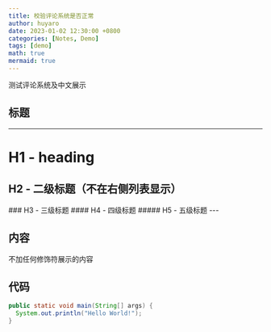 ```yaml
---
title: 校验评论系统是否正常
author: huyaro
date: 2023-01-02 12:30:00 +0800
categories: [Notes, Demo]
tags: [demo]
math: true
mermaid: true
---
```


测试评论系统及中文展示

## 标题
---
# H1 - heading
<h2 data-toc-skip>H2 - 二级标题（不在右侧列表显示）</h2>
### H3 - 三级标题
#### H4 - 四级标题
##### H5 - 五级标题
---

## 内容

不加任何修饰符展示的内容

## 代码

```java
public static void main(String[] args) {
  System.out.println("Hello World!");
}
```
